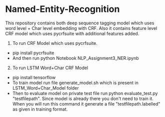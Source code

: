 # Named-Entity-Recognition
This repository contains both deep sequence tagging model which uses word level + Char level embedding with CRF.
Also it contains feature level CRF model which uses pycrfsuite with additional features added.

1. To run CRF Model which uses pycrfsuite.
- pip install pycrfsuite
- And then run python Notebook NLP_Assignment3_NER.ipynb

2. To run LSTM Word+Char CRF Model

- pip install tensorflow
- To train model run file generate_model.sh which is present in LSTM_Word+Char_Model folder
- Then to evaluate model on private test file run python evaluate_test.py "testfilepath". Since model is already there you don't need to train it. When you will run this command it generate a file "testfilepath.labelled" as given in training format.
